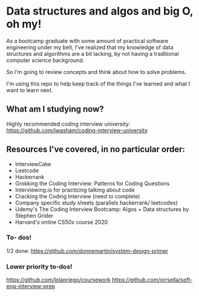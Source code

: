 
# Data structures and algos and big O, oh my! 
As a bootcamp graduate with some amount of practical software engineering under my belt, I've realized that my knowledge of data structures and algorithms are a bit lacking, by not having a traditional computer science background.

So I'm going to review concepts and think about how to solve problems. 

I'm using this repo to help keep track of the things I've learned and what I want to learn next. 

## What am I studying now? 
Highly recommended coding interview university: 
https://github.com/jwasham/coding-interview-university


## Resources I've covered, in no particular order:
- InterviewCake 
- Leetcode
- Hackerrank 
- Grokking the Coding Interview: Patterns for Coding Questions 
- Interviewing.io for practicing talking about code 
- Cracking the Coding Interview (need to complete)
- Company specific study sheets (parallels hackerrank/ leetcodes)
- Udemy's The Coding Interview Bootcamp: Algos + Data structures by Stephen Grider
- Harvard's online CS50x course 2020



### To- dos! 
1/2 done: https://github.com/donnemartin/system-design-primer



### Lower priority to-dos! 
https://github.com/lolapriego/coursework
https://github.com/orrsella/soft-eng-interview-prep